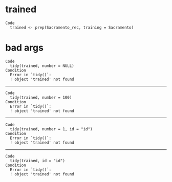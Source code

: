 # trained

    Code
      trained <- prep(Sacramento_rec, training = Sacramento)

# bad args

    Code
      tidy(trained, number = NULL)
    Condition
      Error in `tidy()`:
      ! object 'trained' not found

---

    Code
      tidy(trained, number = 100)
    Condition
      Error in `tidy()`:
      ! object 'trained' not found

---

    Code
      tidy(trained, number = 1, id = "id")
    Condition
      Error in `tidy()`:
      ! object 'trained' not found

---

    Code
      tidy(trained, id = "id")
    Condition
      Error in `tidy()`:
      ! object 'trained' not found

